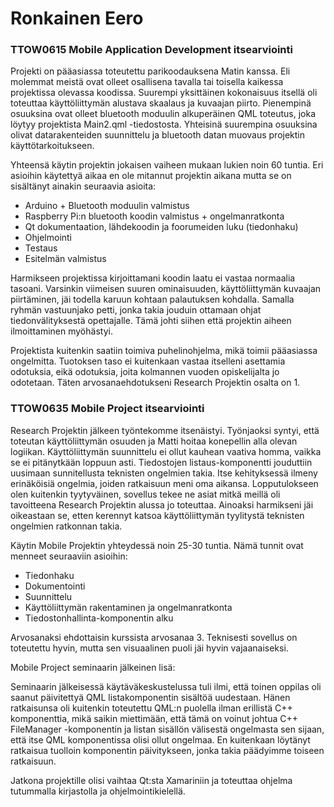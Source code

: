 # Ronkainen Eero
### TTOW0615 Mobile Application Development itsearviointi

Projekti on pääasiassa toteutettu parikoodauksena Matin kanssa. Eli molemmat meistä ovat olleet osallisena tavalla tai toisella kaikessa projektissa olevassa koodissa. Suurempi yksittäinen kokonaisuus itsellä oli toteuttaa käyttöliittymän alustava skaalaus ja kuvaajan piirto. Pienempinä osuuksina ovat olleet bluetooth moduulin alkuperäinen QML toteutus, joka löytyy projektista Main2.qml -tiedostosta. Yhteisinä suurempina osuuksina olivat datarakenteiden suunnittelu ja bluetooth datan muovaus projektin käyttötarkoitukseen.

Yhteensä käytin projektin jokaisen vaiheen mukaan lukien noin 60 tuntia. Eri asioihin käytettyä aikaa en ole mitannut projektin aikana mutta se on sisältänyt ainakin seuraavia asioita:

* Arduino + Bluetooth moduulin valmistus
* Raspberry Pi:n bluetooth koodin valmistus + ongelmanratkonta
* Qt dokumentaation, lähdekoodin ja foorumeiden luku (tiedonhaku)
* Ohjelmointi
* Testaus
* Esitelmän valmistus

Harmikseen projektissa kirjoittamani koodin laatu ei vastaa normaalia tasoani. Varsinkin viimeisen suuren ominaisuuden, käyttöliittymän kuvaajan piirtäminen, jäi todella karuun kohtaan palautuksen kohdalla. Samalla ryhmän vastuunjako petti, jonka takia jouduin ottamaan ohjat tiedonvälityksestä opettajalle. Tämä johti siihen että projektin aiheen ilmoittaminen myöhästyi.

Projektista kuitenkin saatiin toimiva puhelinohjelma, mikä toimii pääasiassa ongelmitta. Tuotoksen taso ei kuitenkaan vastaa itselleni asettamia odotuksia, eikä odotuksia, joita kolmannen vuoden opiskelijalta jo odotetaan. Täten arvosanaehdotukseni Research Projektin osalta on 1.

### TTOW0635 Mobile Project itsearviointi

Research Projektin jälkeen työntekomme itsenäistyi. Työnjaoksi syntyi, että toteutan käyttöliittymän osuuden ja Matti hoitaa konepellin alla olevan logiikan. Käyttöliittymän suunnittelu ei ollut kauhean vaativa homma, vaikka se ei pitänytkään loppuun asti. Tiedostojen listaus-komponentti jouduttiin uusimaan sunnitellusta teknisten ongelmien takia. Itse kehityksessä ilmeny erinäköisiä ongelmia, joiden ratkaisuun meni oma aikansa. Lopputulokseen olen kuitenkin tyytyväinen, sovellus tekee ne asiat mitkä meillä oli tavoitteena Research Projektin alussa jo toteuttaa. Ainoaksi harmikseni jäi oikeastaan se, etten kerennyt katsoa käyttöliittymän tyylitystä teknisten ongelmien ratkonnan takia.

Käytin Mobile Projektin yhteydessä noin 25-30 tuntia. Nämä tunnit ovat menneet seuraaviin asioihin:

* Tiedonhaku
* Dokumentointi
* Suunnittelu
* Käyttöliittymän rakentaminen ja ongelmanratkonta
* Tiedostonhallinta-komponentin alku

Arvosanaksi ehdottaisin kurssista arvosanaa 3. Teknisesti sovellus on toteutettu hyvin, mutta sen visuaalinen puoli jäi hyvin vajaanaiseksi.

Mobile Project seminaarin jälkeinen lisä:

Seminaarin jälkeisessä käytäväkeskustelussa tuli ilmi, että toinen oppilas oli saanut päivitettyä QML listakomponentin sisältöä uudestaan. Hänen ratkaisunsa oli kuitenkin toteutettu QML:n puolella ilman erillistä C++ komponenttia, mikä saikin miettimään, että tämä on voinut johtua C++ FileManager -komponentin ja listan sisällön välisestä ongelmasta sen sijaan, että itse QML komponentissa olisi ollut ongelmaa. En kuitenkaan löytänyt ratkaisua tuolloin komponentin päivitykseen, jonka takia päädyimme toiseen ratkaisuun.

Jatkona projektille olisi vaihtaa Qt:sta Xamariniin ja toteuttaa ohjelma tutummalla kirjastolla ja ohjelmointikielellä.